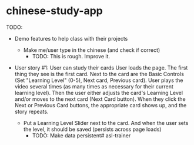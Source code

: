 # chinese-study-app

TODO:
* Demo features to help class with their projects
  - Make me/user type in the chinese (and check if correct)
     - TODO: This is rough.  Improve it.

* User story #1: User can study their cards
   User loads the page.  The first thing they see is the first card.  Next to the card are the Basic Controls (Set "Learning Level" (0-5), Next card, Previous card).  User plays the video several times (as many times as necessary for their current learning level).  Then the user either adjusts the card's Learning Level and/or moves to the next card (Next Card button).  When they click the Next or Previous Card buttons, the appropriate card shows up, and the story repeats.
     * Put a Learning Level Slider next to the card.  And when the user sets the level, it should be saved (persists across page loads)
        - TODO: Make data persistent# asl-trainer

